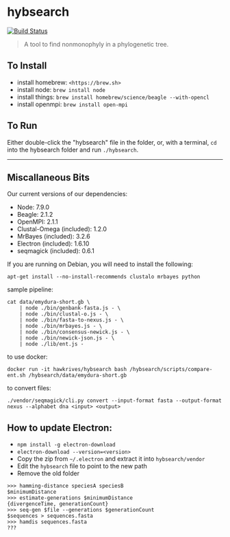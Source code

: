# hybsearch
[![Build Status](https://travis-ci.org/hawkrives/hybsearch.svg?branch=master)](https://travis-ci.org/hawkrives/hybsearch)

> A tool to find nonmonophyly in a phylogenetic tree.

## To Install

- install homebrew: `<https://brew.sh>`
- install node: `brew install node`
- install things: `brew install homebrew/science/beagle --with-opencl`
- install openmpi: `brew install open-mpi`

## To Run
Either double-click the "hybsearch" file in the folder, or, with a terminal, `cd` into the hybsearch folder and run `./hybsearch`.

---

## Miscallaneous Bits

Our current versions of our dependencies:

- Node: 7.9.0
- Beagle: 2.1.2
- OpenMPI: 2.1.1
- Clustal-Omega (included): 1.2.0
- MrBayes (included): 3.2.6
- Electron (included): 1.6.10
- seqmagick (included): 0.6.1

If you are running on Debian, you will need to install the following:

```shell
apt-get install --no-install-recommends clustalo mrbayes python
```

sample pipeline:

```shell
cat data/emydura-short.gb \
	| node ./bin/genbank-fasta.js - \
	| node ./bin/clustal-o.js - \
	| node ./bin/fasta-to-nexus.js - \
	| node ./bin/mrbayes.js - \
	| node ./bin/consensus-newick.js - \
	| node ./bin/newick-json.js - \
	| node ./lib/ent.js -
```

to use docker:

```shell
docker run -it hawkrives/hybsearch bash /hybsearch/scripts/compare-ent.sh /hybsearch/data/emydura-short.gb
```

to convert files:

```shell
./vendor/seqmagick/cli.py convert --input-format fasta --output-format nexus --alphabet dna <input> <output>
```


## How to update Electron:

- `npm install -g electron-download`
- `electron-download --version=<version>`
- Copy the zip from `~/.electron` and extract it into `hybsearch/vendor`
- Edit the `hybsearch` file to point to the new path
- Remove the old folder


```
>>> hamming-distance speciesA speciesB
$minimumDistance
>>> estimate-generations $minimumDistance
{divergenceTime, generationCount}
>>> seq-gen $file --generations $generationCount
$sequences > sequences.fasta
>>> hamdis sequences.fasta
???
```
